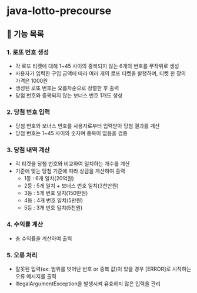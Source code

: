 # java-lotto-precourse


## 🎯 기능 목록
### 1. 로또 번호 생성
- 각 로또 티켓에 대해 1~45 사이의 중복되지 않는 6개의 번호를 무작위로 생성
- 사용자가 입력한 구입 금액에 따라 여러 개의 로또 티켓을 발행하며, 티켓 한 장의 가격은 1000원
- 생성된 로또 번호는 오름차순으로 정렬한 후 출력
- 당첨 번호와 중복되지 않는 보너스 번호 1개도 생성

### 2. 당첨 번호 입력
- 당첨 번호와 보너스 번호를 사용자로부터 입력받아 당첨 결과를 계산
- 당첨 번호는 1~45 사이의 숫자며 중복이 없음을 검증

### 3. 당첨 내역 계산
- 각 티켓을 당첨 번호와 비교하여 일치하는 개수를 계산
- 기준에 맞는 당첨 기준에 따라 상금을 계산하여 출력
  - 1등 : 6개 일치(20억원)
  - 2등 : 5개 일치 + 보너스 번호 일치(3천만원)
  - 3등 : 5개 번호 일치(150만원)
  - 4등 : 4개 번호 일치(5만원)
  - 5등 : 3개 번호 일치(5천원)

### 4. 수익률 계산
- 총 수익률을 계산하여 출력

### 5. 오류 처리
- 잘못된 입력(ex: 범위를 벗어난 번호 or 중복 값)이 있을 경우 [ERROR]로 시작하는 오류 메시지를 출력
- IllegalArgumentException을 발생시켜 유효하지 않은 입력을 관리

